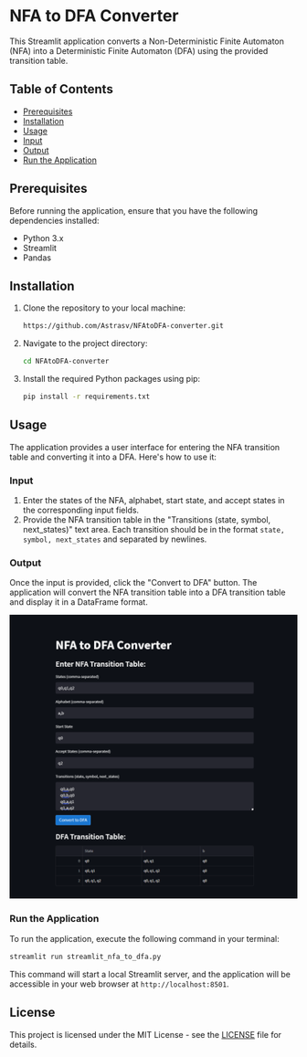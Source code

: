 # NFA to DFA Converter

This Streamlit application converts a Non-Deterministic Finite Automaton (NFA) into a Deterministic Finite Automaton (DFA) using the provided transition table.

## Table of Contents
- [Prerequisites](#prerequisites)
- [Installation](#installation)
- [Usage](#usage)
- [Input](#input)
- [Output](#output)
- [Run the Application](#run-the-application)

## Prerequisites

Before running the application, ensure that you have the following dependencies installed:
- Python 3.x
- Streamlit
- Pandas

## Installation

1. Clone the repository to your local machine:

    ```bash
    https://github.com/Astrasv/NFAtoDFA-converter.git
    ```

2. Navigate to the project directory:

    ```bash
    cd NFAtoDFA-converter
    ```

3. Install the required Python packages using pip:

    ```bash
    pip install -r requirements.txt
    ```

## Usage

The application provides a user interface for entering the NFA transition table and converting it into a DFA. Here's how to use it:

### Input

1. Enter the states of the NFA, alphabet, start state, and accept states in the corresponding input fields.
2. Provide the NFA transition table in the "Transitions (state, symbol, next_states)" text area. Each transition should be in the format `state, symbol, next_states` and separated by newlines.

### Output

Once the input is provided, click the "Convert to DFA" button. The application will convert the NFA transition table into a DFA transition table and display it in a DataFrame format.

![alt text](image.png)

### Run the Application

To run the application, execute the following command in your terminal:

```bash
streamlit run streamlit_nfa_to_dfa.py
```

This command will start a local Streamlit server, and the application will be accessible in your web browser at `http://localhost:8501`.

## License

This project is licensed under the MIT License - see the [LICENSE](LICENSE) file for details.
